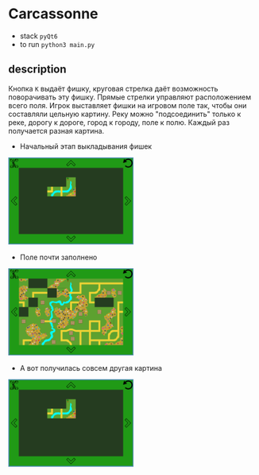 # Carcassonne
- stack
`pyQt6`
- to run
`python3 main.py`
## description
Кнопка `K` выдаёт фишку, круговая стрелка даёт возможность поворачивать эту фишку. Прямые стрелки управляют расположением всего поля. Игрок выставляет фишки на игровом поле так, чтобы они составляли цельную картину. Реку можно "подсоединить" только к реке, дорогу к дороге, город к городу, поле к полю.
Каждый раз получается разная картина.

- Начальный этап выкладывания фишек
<img src="images/readme2.png" title="Начальный этап выкладывания фишек" width="50%" height="50%" />


- Поле почти заполнено
<img src="images/readme1.png" title="Поле почти заполнено" width="50%" height="50%" />

- А вот получилась совсем другая картина
<img src="images/readme2.png" title="Начальный этап выкладывания фишек" width="50%" height="50%" />
